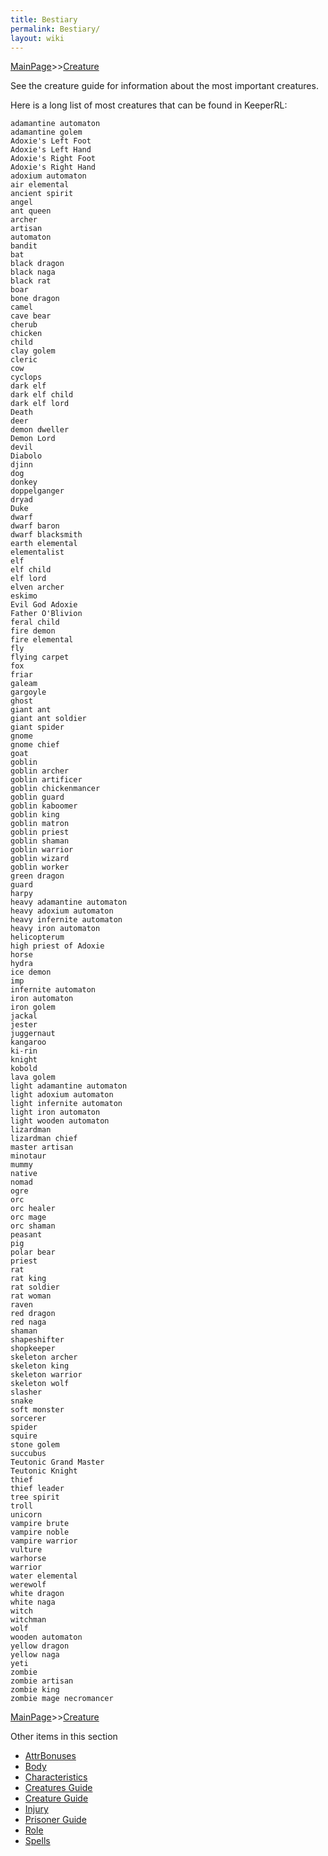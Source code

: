 ```yaml
---
title: Bestiary
permalink: Bestiary/
layout: wiki
---
```


[MainPage](/keeperrl_wiki/ "wikilink")>>[Creature](/keeperrl_wiki/Creature_Guide "wikilink")

See the creature guide for information about the most important creatures.

Here is a long list of most creatures that can be found in KeeperRL:

	adamantine automaton 
	adamantine golem 
	Adoxie's Left Foot 
	Adoxie's Left Hand 
	Adoxie's Right Foot 
	Adoxie's Right Hand 
	adoxium automaton 
	air elemental 
	ancient spirit 
	angel 
	ant queen 
	archer 
	artisan 
	automaton 
	bandit 
	bat 
	black dragon 
	black naga 
	black rat 
	boar 
	bone dragon 
	camel 
	cave bear 
	cherub 
	chicken 
	child 
	clay golem 
	cleric 
	cow 
	cyclops 
	dark elf 
	dark elf child 
	dark elf lord 
	Death 
	deer 
	demon dweller 
	Demon Lord 
	devil 
	Diabolo 
	djinn 
	dog 
	donkey 
	doppelganger 
	dryad 
	Duke 
	dwarf 
	dwarf baron 
	dwarf blacksmith 
	earth elemental 
	elementalist 
	elf 
	elf child 
	elf lord 
	elven archer 
	eskimo 
	Evil God Adoxie 
	Father O'Blivion 
	feral child 
	fire demon 
	fire elemental 
	fly 
	flying carpet 
	fox 
	friar 
	galeam 
	gargoyle 
	ghost 
	giant ant 
	giant ant soldier 
	giant spider 
	gnome 
	gnome chief 
	goat 
	goblin 
	goblin archer 
	goblin artificer 
	goblin chickenmancer 
	goblin guard 
	goblin kaboomer 
	goblin king 
	goblin matron 
	goblin priest 
	goblin shaman 
	goblin warrior 
	goblin wizard 
	goblin worker 
	green dragon 
	guard 
	harpy 
	heavy adamantine automaton 
	heavy adoxium automaton 
	heavy infernite automaton 
	heavy iron automaton 
	helicopterum 
	high priest of Adoxie 
	horse 
	hydra 
	ice demon 
	imp 
	infernite automaton 
	iron automaton 
	iron golem 
	jackal 
	jester 
	juggernaut 
	kangaroo 
	ki-rin 
	knight 
	kobold 
	lava golem 
	light adamantine automaton 
	light adoxium automaton 
	light infernite automaton 
	light iron automaton 
	light wooden automaton 
	lizardman 
	lizardman chief 
	master artisan 
	minotaur 
	mummy 
	native 
	nomad 
	ogre 
	orc 
	orc healer 
	orc mage 
	orc shaman 
	peasant 
	pig 
	polar bear 
	priest 
	rat 
	rat king 
	rat soldier 
	rat woman 
	raven 
	red dragon 
	red naga 
	shaman 
	shapeshifter 
	shopkeeper 
	skeleton archer 
	skeleton king 
	skeleton warrior 
	skeleton wolf 
	slasher 
	snake 
	soft monster 
	sorcerer 
	spider 
	squire 
	stone golem 
	succubus 
	Teutonic Grand Master 
	Teutonic Knight 
	thief 
	thief leader 
	tree spirit 
	troll 
	unicorn 
	vampire brute 
	vampire noble 
	vampire warrior 
	vulture 
	warhorse 
	warrior 
	water elemental 
	werewolf 
	white dragon 
	white naga 
	witch 
	witchman 
	wolf 
	wooden automaton 
	yellow dragon 
	yellow naga 
	yeti 
	zombie 
	zombie artisan 
	zombie king 
	zombie mage necromancer

[MainPage](/keeperrl_wiki/ "wikilink")>>[Creature](/keeperrl_wiki/Creature_Guide "wikilink")

Other items in this section
-    [AttrBonuses](/keeperrl_wiki/AttrBonuses "wikilink")
-    [Body](/keeperrl_wiki/Body "wikilink")
-    [Characteristics](/keeperrl_wiki/Characteristics "wikilink")
-    [Creatures Guide](/keeperrl_wiki/Creatures_Guide "wikilink")
-    [Creature Guide](/keeperrl_wiki/Creature_Guide "wikilink")
-    [Injury](/keeperrl_wiki/Injury "wikilink")
-    [Prisoner Guide](/keeperrl_wiki/Prisoner_Guide "wikilink")
-    [Role](/keeperrl_wiki/Role "wikilink")
-    [Spells](/keeperrl_wiki/Spells "wikilink")
